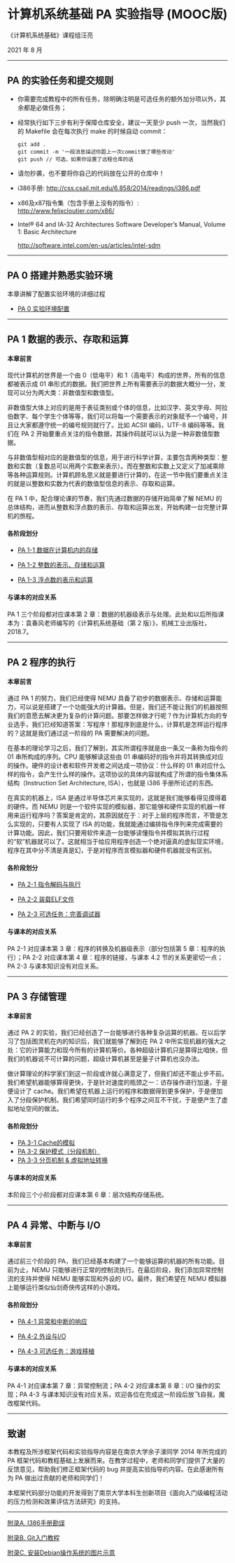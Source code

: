 # 计算机系统基础 PA 实验指导 (MOOC版)

《计算机系统基础》课程组汪亮

2021 年 8 月

----------------------------------------------------------------

## PA 的实验任务和提交规则

- 你需要完成教程中的所有任务，除明确注明是可选任务的额外加分项以外，其余都是必做任务；

- 经常执行如下三步有利于保障仓库安全，建议一天至少 push 一次，当然我们的 Makefile 会在每次执行 make 的时候自动 commit：

  ```
  git add .
  git commit -m '一段消息描述你距上一次commit做了哪些改动'
  git push // 可选，如果你设置了远程仓库的话
  ```

- 请勿抄袭，也不要将你自己的代码放在公开的仓库中！

- i386手册: http://css.csail.mit.edu/6.858/2014/readings/i386.pdf

- x86及x87指令集（包含手册上没有的指令）: http://www.felixcloutier.com/x86/

- Intel® 64 and IA-32 Architectures Software Developer’s Manual, Volume 1: Basic Architecture
  
  http://software.intel.com/en-us/articles/intel-sdm

----------------------------------------------------------------

## PA 0 搭建并熟悉实验环境

本章讲解了配置实验环境的详细过程

* [PA 0 实验环境配置](ch_pa-0_setup.md)

----------------------------------------------------------------

## PA 1 数据的表示、存取和运算

#### 本章前言

现代计算机的世界是一个由 0（低电平）和 1（高电平）构成的世界，所有的信息都被表示成 01 串形式的数据。我们把世界上所有需要表示的数据大概分一分，发现可以分为两大类：非数值型和数值型。

非数值型大体上对应的是用于表征类别或个体的信息，比如汉字、英文字母、阿拉伯数字、每个学生个体等等，我们可以将每一个需要表示的对象赋予一个编号，并且让大家都遵守统一的编号规则就行了。比如 ACSII 编码，UTF-8 编码等等。我们在 PA 2 开始要重点关注的指令数据，其操作码就可以认为是一种非数值型数据。

与非数值型相对应的是数值型的信息，用于进行科学计算，主要包含两种类型：整数和实数（复数总可以用两个实数来表示）。而在整数和实数上又定义了加减乘除等各种运算规则。计算机顾名思义就是要进行计算的，在这一节中我们要重点关注的就是以整数和实数为代表的数值型信息的表示、存取和运算。

在 PA 1 中，配合理论课的节奏，我们先通过数据的存储开始简单了解 NEMU 的总体结构，进而从整数和浮点数的表示、存取和运算出发，开始构建一台完整计算机的旅程。

#### 各阶段划分

* [PA 1-1 数据在计算机内的存储](ch_pa-1-1_reg.md)

* [PA 1-2 整数的表示、存储和运算](ch_pa-1-2_alu.md)

* [PA 1-3 浮点数的表示和运算](ch_pa-1-3_fpu.md)

#### 与课本的对应关系

PA 1 三个阶段都对应课本第 2 章：数据的机器级表示与处理。此处和以后所指课本为：袁春风老师编写的《计算机系统基础（第 2 版）》，机械工业出版社，2018.7。

----------------------------------------------------------------

## PA 2 程序的执行

#### 本章前言

通过 PA 1 的努力，我们已经使得 NEMU 具备了初步的数据表示、存储和运算能力，可以说是搭建了一个功能强大的计算器。但是，我们还不能让我们的机器按照我们的意愿去解决更为复杂的计算问题。那要怎样做才行呢？作为计算机方向的专业选手，我们已经知道答案：写程序！那程序到底是什么，计算机是怎样运行程序的？这就是我们通过这一阶段的 PA 需要解决的问题。

在基本的理论学习之后，我们了解到，其实所谓程序就是由一条又一条称为指令的 01 串所构成的序列。CPU 能够解读这些由 01 串编码好的指令并将其转换成对应的操作。硬件的设计者和软件开发者之间达成一项协议：什么样的 01 串对应什么样的指令，会产生什么样的操作。这项协议的具体内容就构成了所谓的指令集体系结构（Instruction Set Architecture, ISA），也就是 i386 手册所论述的东西。

在真实的机器上，ISA 是通过半导体芯片来实现的，这就是我们能够看得见摸得着的硬件。而 NEMU 则是一个软件实现的模拟器，那它能够和硬件实现的机器一样用来运行程序吗？答案是肯定的，其原因就在于：对于上层的程序而言，不管是怎么实现的，只要有人实现了 ISA 的功能，我就能通过编排指令序列来完成需要的计算功能。因此，我们只要用软件来造一台能够读懂指令并模拟其执行过程的“软”机器就可以了。这就相当于给应用程序创造一个绝对逼真的虚拟现实环境，程序在其中分不清是真是幻，于是对程序而言模拟器和硬件机器就没有区别。

#### 各阶段划分

* [PA 2-1 指令解码与执行](ch_pa-2-1_instruction.md)

* [PA 2-2 装载ELF文件](ch_pa-2-2_load_elf.md)

* [PA 2-3 可选任务：完善调试器](ch_pa-2-3_monitor.md)

#### 与课本的对应关系

PA 2-1 对应课本第 3 章：程序的转换及机器级表示（部分包括第 5 章：程序的执行）；PA 2-2 对应课本第 4 章：程序的链接，与课本 4.2 节的关系更密切一点；PA 2-3 与课本知识没有对应关系。

----------------------------------------------------------------

## PA 3 存储管理

#### 本章前言

通过 PA 2 的实验，我们已经创造了一台能够进行各种复杂运算的机器。在以后学习了包括图灵机在内的知识后，我们就能够了解到在 PA 2 中所实现机器的强大之处：它的计算能力和现今所有的计算机等价。各种超级计算机只是算得比咱快，但我们的机器说不可计算的问题，超级计算机甚至是量子计算机也没办法。

做计算理论的科学家们到这一阶段或许就心满意足了，但我们却还不能止步不前。我们希望机器能够算得更快，于是针对速度的瓶颈之一：访存操作进行加速，于是便设计了 cache。我们希望在机器上运行的程序和数据得到更多保护，于是便加入了分段保护机制。我们希望同时运行的多个程序之间互不干扰，于是便产生了虚拟地址空间的做法。

#### 各阶段划分

* [PA 3-1 Cache的模拟](ch_pa-3-1_cache.md)
* [PA 3-2 保护模式（分段机制）](ch_pa-3-2_protect_mode.md)
* [PA 3-3 分页机制 & 虚拟地址转换](ch_pa-3-3_paging.md)

#### 与课本的对应关系

本阶段三个小阶段都对应课本第 6 章：层次结构存储系统。

----------------------------------------------------------------

## PA 4 异常、中断与 I/O

#### 本章前言

通过前三个阶段的 PA，我们已经基本构建了一个能够运算的机器的所有功能。目前为止，NEMU 只能够进行正常的控制流执行。在最后阶段，我们添加异常控制流的支持并使得 NEMU 能够实现和外设的 I/O。最终，我们希望在 NEMU 模拟器上能够运行类似仙剑奇侠传这样的小游戏。

#### 各阶段划分

* [PA 4-1 异常和中断的响应](ch_pa-4-1-interrupt.md)

* [PA 4-2 外设与I/O](ch_pa-4-2-device_io.md)

* [PA 4-3 可选任务：游戏移植](ch_pa-4-3-games.md)

#### 与课本的对应关系

PA 4-1 对应课本第 7 章：异常控制流；PA 4-2 对应课本第 8 章：I/O 操作的实现；PA 4-3 与课本知识没有对应关系，欢迎各位在完成这一阶段后放飞自我，魔改框架代码。


----------------------------------------------------------------

## 致谢

本教程及所涉框架代码和实验指导内容是在南京大学余子濠同学 2014 年所完成的 PA 框架代码和教程基础上发展而来。在教学过程中，老师和同学们提供了大量的反馈意见，帮助我们修正框架代码的 bug 并提高实验指导的内容。在此感谢所有为 PA 做出过贡献的老师和同学们！

本框架代码部分功能的开发得到了南京大学本科生创新项目《面向入门级编程活动的压力检测和效果评估方法研究》的支持。

----------------------------------------------------------------

[附录A. I386手册勘误](ch_appendix_A_i386_correction.md)

[附录B. Git入门教程](ch_appendix_B_git_manual.md)

[附录C. 安装Debian操作系统的图片示意](ch_appendix_C_local_vm.md)
